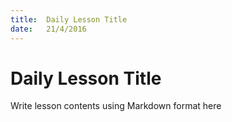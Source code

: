 ```yaml
---
title:  Daily Lesson Title
date:   21/4/2016
---
```


# Daily Lesson Title

Write lesson contents using Markdown format here